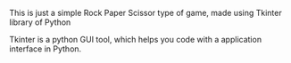 This is just a simple Rock Paper Scissor type of game, made using Tkinter library of Python

Tkinter is a python GUI tool, which helps you code with a application interface in Python.

